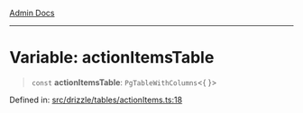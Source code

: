 [Admin Docs](/)

***

# Variable: actionItemsTable

> `const` **actionItemsTable**: `PgTableWithColumns`\<\{ \}\>

Defined in: [src/drizzle/tables/actionItems.ts:18](https://github.com/Sourya07/talawa-api/blob/61a1911602b2f0aac7635e08ae2918f4f768e8ff/src/drizzle/tables/actionItems.ts#L18)
